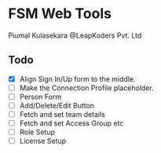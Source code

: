 # FSM Web Tools
Piumal Kulasekara @LeapKoders Pvt. Ltd

## Todo
- [x] Align Sign In/Up form to the middle.
- [ ] Make the Connection Profile placeholder.
- [ ] Person Form
- [ ] Add/Delete/Edit Button
- [ ] Fetch and set team details
- [ ] Fetch and set Access Group etc
- [ ] Role Setup
- [ ] License Setup